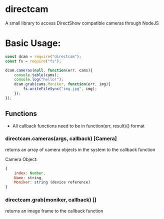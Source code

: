 # directcam
A small library to access DirectShow compatible cameras through NodeJS

# Basic Usage:
```javascript
const dcam = require("directcam");
const fs = require("fs");

dcam.cameras(null, function(err, cams){
    console.table(cams);
    console.log("hello!");
    dcam.grab(cams.Moniker, function(err, img){
        fs.writeFileSync("img.jpg", img);
    });
});
```

## Functions
- All callback functions need to be in function(err, result){} format

### directcam.cameras(args, callback) [Camera]
returns an array of camera objects in the system to the callback function

Camera Object:
```javascript
{
    index: Number,
    Name: string,
    Moniker: string (device reference)
}
```
### directcam.grab(moniker, callback) []
returns an image frame to the callback function

